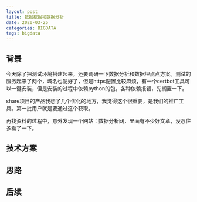 ```yaml
---
layout: post
title: 数据挖掘和数据分析
date: 2020-03-25
categories: BIGDATA 
tags: bigdata
---
```


## 背景

今天除了把测试环境搭建起来，还要调研一下数据分析和数据埋点点方案。测试的服务起来了两个，域名也配好了，但是https配置比较麻烦，有一个certbot工具可以一键安装，但是安装的过程中依赖python的包，各种依赖报错，先搁置一下。


share项目的产品我想了几个优化的地方，我觉得这个很重要，是我们的推广工具。第一批用户就是要通过这个获取。

再找资料的过程中，意外发现一个网站：数据分析网，里面有不少好文章，没忍住多看了一下。


## 技术方案


## 思路

##  后续

